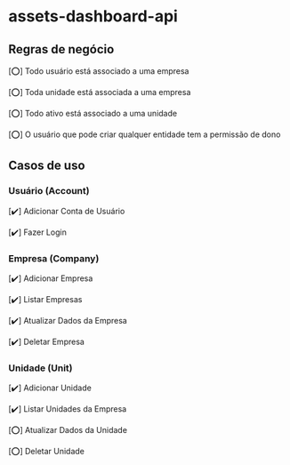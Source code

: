 # assets-dashboard-api

## Regras de negócio

[⭕] Todo usuário está associado a uma empresa

[⭕] Toda unidade está associada a uma empresa

[⭕] Todo ativo está associado a uma unidade

[⭕] O usuário que pode criar qualquer entidade tem a permissão de dono

## Casos de uso

### Usuário (Account)

[✔️] Adicionar Conta de Usuário

[✔️] Fazer Login

### Empresa (Company)

[✔️] Adicionar Empresa

[✔️] Listar Empresas

[✔️] Atualizar Dados da Empresa

[✔️] Deletar Empresa

### Unidade (Unit)

[✔️] Adicionar Unidade

[✔️] Listar Unidades da Empresa

[⭕] Atualizar Dados da Unidade

[⭕] Deletar Unidade
